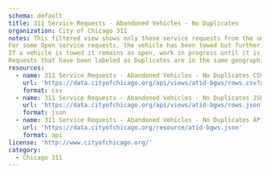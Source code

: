 ```yaml
---
schema: default
title: 311 Service Requests - Abandoned Vehicles - No Duplicates
organization: City of Chicago 311
notes: This filtered view shows only those service requests from the underlying dataset that are not marked as duplicates. -- All open abandoned vehicle complaints made to 311 and all requests completed since January 1, 2011. A vehicle can be classified as abandoned if it meets one or more of the following criteria: 1) On a public way in a state of disrepair as to be incapable of being driven in its present condition. 2) Has not been moved or used for more than seven consecutive days and is apparently deserted. 3) Has been left on the public way without state registration or a temporary state registration placard for two or more days. 4) Is a hazardous dilapidated vehicle left in full view of the general public, whether on public or private property.
For some Open service requests, the vehicle has been towed but further action is required before the request may be closed. 311 sometimes receives duplicate abandoned vehicle complaints.
If a vehicle is towed it remains as open, work in progress until it is redeemed, transferred or disposed of. The service request is not closed until there is a final disposition for the vehicle.
Requests that have been labeled as Duplicates are in the same geographic area and have been entered into 311 Customer Service Requests (CSR) system at around the same time as a previous request. Duplicate reports/requests are labeled as such in the Status field, as either "Open - Dup" or "Completed - Dup." Data is updated daily.
resources:
  - name: 311 Service Requests - Abandoned Vehicles - No Duplicates CSV
    url: 'https://data.cityofchicago.org/api/views/atid-bgws/rows.csv?accessType=DOWNLOAD&bom=true&format=true'
    format: csv
  - name: 311 Service Requests - Abandoned Vehicles - No Duplicates JSON
    url: 'https://data.cityofchicago.org/api/views/atid-bgws/rows.json?accessType=DOWNLOAD'
    format: json
  - name: 311 Service Requests - Abandoned Vehicles - No Duplicates API
    url: 'https://data.cityofchicago.org/resource/atid-bgws.json'
    format: api
license: 'http://www.cityofchicago.org/'
category:
  - Chicago 311
---
```

